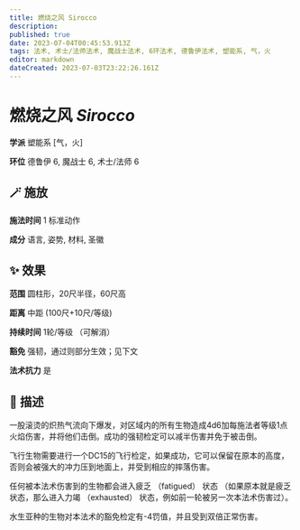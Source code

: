 ```yaml
---
title: 燃烧之风 Sirocco
description: 
published: true
date: 2023-07-04T00:45:53.913Z
tags: 法术, 术士/法师法术, 魔战士法术, 6环法术, 德鲁伊法术, 塑能系, 气，火
editor: markdown
dateCreated: 2023-07-03T23:22:26.161Z
---
```


# **燃烧之风** *Sirocco*

**学派** 塑能系 \[气，火\] 

**环位** 德鲁伊 6, 魔战士 6, 术士/法师 6

## 🪄 施放

**施法时间** 1 标准动作

**成分** 语言, 姿势, 材料, 圣徽

## ✨ 效果  

**范围** 圆柱形，20尺半径，60尺高

**距离** 中距 (100尺+10尺/等级)  

**持续时间** 1轮/等级 （可解消） 

**豁免** 强韧，通过则部分生效；见下文

**法术抗力** 是

## 📖 描述

一股滚烫的炽热气流向下爆发，对区域内的所有生物造成4d6加每施法者等级1点火焰伤害，并将他们击倒。成功的强韧检定可以减半伤害并免于被击倒。

飞行生物需要进行一个DC15的飞行检定，如果成功，它可以保留在原本的高度，否则会被强大的冲力压到地面上，并受到相应的摔落伤害。

任何被本法术伤害到的生物都会进入疲乏 （fatigued） 状态 （如果原本就是疲乏状态，那么进入力竭 （exhausted） 状态，例如前一轮被另一次本法术伤害过）。

水生亚种的生物对本法术的豁免检定有-4罚值，并且受到双倍正常伤害。
    